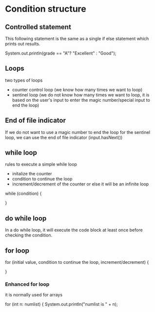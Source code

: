 # Condition structure


## Controlled statement
This following statement is the same as a single if else statement which prints out results.

System.out.println(grade == "A"? "Excellent" : "Good");

## Loops
two types of loops
- counter control loop (we know how many times we want to loop)
- sentinel loop (we do not know how many times we want to loop, it is based on the user's input to enter the magic number/special input to end the loop)

## End of file indicator
If we do not want to use a magic number to end the loop for the sentinel loop, we can use the end of file indicator (input.hasNext())

## while loop
rules to execute a simple while loop
- initalize the counter
- condition to continue the loop
- increment/decrement of the counter or else it will be an infinite loop

while (condition) {

}

## do while loop
In a do while loop, it will execute the code block at least once before checking the condition.

## for loop
for (initial value, condition to continue the loop, increment/decrement) {

}

  ### Enhanced for loop
  it is normally used for arrays

  
  for (int n: numlist) {
    System.out.println("numlist is " + n);

